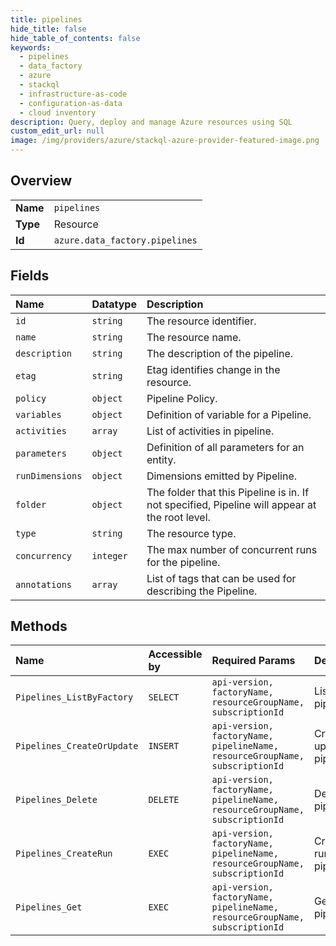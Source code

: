 ```yaml
---
title: pipelines
hide_title: false
hide_table_of_contents: false
keywords:
  - pipelines
  - data_factory
  - azure    
  - stackql
  - infrastructure-as-code
  - configuration-as-data
  - cloud inventory
description: Query, deploy and manage Azure resources using SQL
custom_edit_url: null
image: /img/providers/azure/stackql-azure-provider-featured-image.png
---
```

  
    

## Overview
<table><tbody>
<tr><td><b>Name</b></td><td><code>pipelines</code></td></tr>
<tr><td><b>Type</b></td><td>Resource</td></tr>
<tr><td><b>Id</b></td><td><code>azure.data_factory.pipelines</code></td></tr>
</tbody></table>

## Fields
| Name | Datatype | Description |
|:-----|:---------|:------------|
| `id` | `string` | The resource identifier. |
| `name` | `string` | The resource name. |
| `description` | `string` | The description of the pipeline. |
| `etag` | `string` | Etag identifies change in the resource. |
| `policy` | `object` | Pipeline Policy. |
| `variables` | `object` | Definition of variable for a Pipeline. |
| `activities` | `array` | List of activities in pipeline. |
| `parameters` | `object` | Definition of all parameters for an entity. |
| `runDimensions` | `object` | Dimensions emitted by Pipeline. |
| `folder` | `object` | The folder that this Pipeline is in. If not specified, Pipeline will appear at the root level. |
| `type` | `string` | The resource type. |
| `concurrency` | `integer` | The max number of concurrent runs for the pipeline. |
| `annotations` | `array` | List of tags that can be used for describing the Pipeline. |
## Methods
| Name | Accessible by | Required Params | Description |
|:-----|:--------------|:----------------|:------------|
| `Pipelines_ListByFactory` | `SELECT` | `api-version, factoryName, resourceGroupName, subscriptionId` | Lists pipelines. |
| `Pipelines_CreateOrUpdate` | `INSERT` | `api-version, factoryName, pipelineName, resourceGroupName, subscriptionId` | Creates or updates a pipeline. |
| `Pipelines_Delete` | `DELETE` | `api-version, factoryName, pipelineName, resourceGroupName, subscriptionId` | Deletes a pipeline. |
| `Pipelines_CreateRun` | `EXEC` | `api-version, factoryName, pipelineName, resourceGroupName, subscriptionId` | Creates a run of a pipeline. |
| `Pipelines_Get` | `EXEC` | `api-version, factoryName, pipelineName, resourceGroupName, subscriptionId` | Gets a pipeline. |
